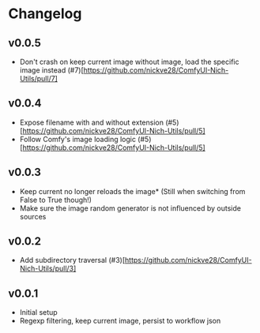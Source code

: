 # Changelog

## v0.0.5

- Don't crash on keep current image without image, load the specific image instead (#7)[https://github.com/nickve28/ComfyUI-Nich-Utils/pull/7]

## v0.0.4

- Expose filename with and without extension (#5)[https://github.com/nickve28/ComfyUI-Nich-Utils/pull/5]
- Follow Comfy's image loading logic (#5)[https://github.com/nickve28/ComfyUI-Nich-Utils/pull/5]

## v0.0.3

- Keep current no longer reloads the image* (Still when switching from False to True though!)
- Make sure the image random generator is not influenced by outside sources

## v0.0.2

- Add subdirectory traversal (#3)[https://github.com/nickve28/ComfyUI-Nich-Utils/pull/3]

## v0.0.1

- Initial setup
- Regexp filtering, keep current image, persist to workflow json

